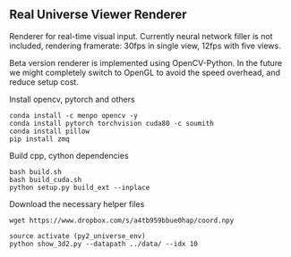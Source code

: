 ## Real Universe Viewer Renderer

Renderer for real-time visual input. Currently neural network filler is not included, rendering framerate: 30fps in single view, 12fps with five views.

Beta version renderer is implemented using OpenCV-Python. In the future we might completely switch to OpenGL to avoid the speed overhead, and reduce setup cost.

Install opencv, pytorch and others
```shell
conda install -c menpo opencv -y
conda install pytorch torchvision cuda80 -c soumith
conda install pillow
pip install zmq
```

Build cpp, cython dependencies
```shell
bash build.sh
bash build_cuda.sh
python setup.py build_ext --inplace
```

Download the necessary helper files
```shell
wget https://www.dropbox.com/s/a4tb959bbue0hap/coord.npy
```

```
source activate (py2_universe_env)
python show_3d2.py --datapath ../data/ --idx 10
```